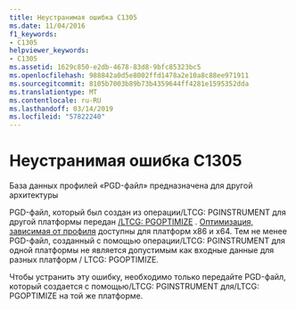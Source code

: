 ```yaml
---
title: Неустранимая ошибка C1305
ms.date: 11/04/2016
f1_keywords:
- C1305
helpviewer_keywords:
- C1305
ms.assetid: 1629c850-e2db-4678-83d8-9bfc85323bc5
ms.openlocfilehash: 988842a0d5e8002ffd1478a2e10a8c88ee971911
ms.sourcegitcommit: 8105b7003b89b73b4359644ff4281e1595352dda
ms.translationtype: MT
ms.contentlocale: ru-RU
ms.lasthandoff: 03/14/2019
ms.locfileid: "57822240"
---
```

# <a name="fatal-error-c1305"></a>Неустранимая ошибка C1305

База данных профилей «PGD-файл» предназначена для другой архитектуры

PGD-файл, который был создан из операции/LTCG: PGINSTRUMENT для другой платформы передан [/LTCG: PGOPTIMIZE](../../build/reference/ltcg-link-time-code-generation.md) . [Оптимизация, зависимая от профиля](../../build/profile-guided-optimizations.md) доступны для платформ x86 и x64. Тем не менее PGD-файл, созданный с помощью операции/LTCG: PGINSTRUMENT для одной платформы не является допустимым как входные данные для разных платформ / LTCG: PGOPTIMIZE.

Чтобы устранить эту ошибку, необходимо только передайте PGD-файл, который создается с помощью/LTCG: PGINSTRUMENT для/LTCG: PGOPTIMIZE на той же платформе.